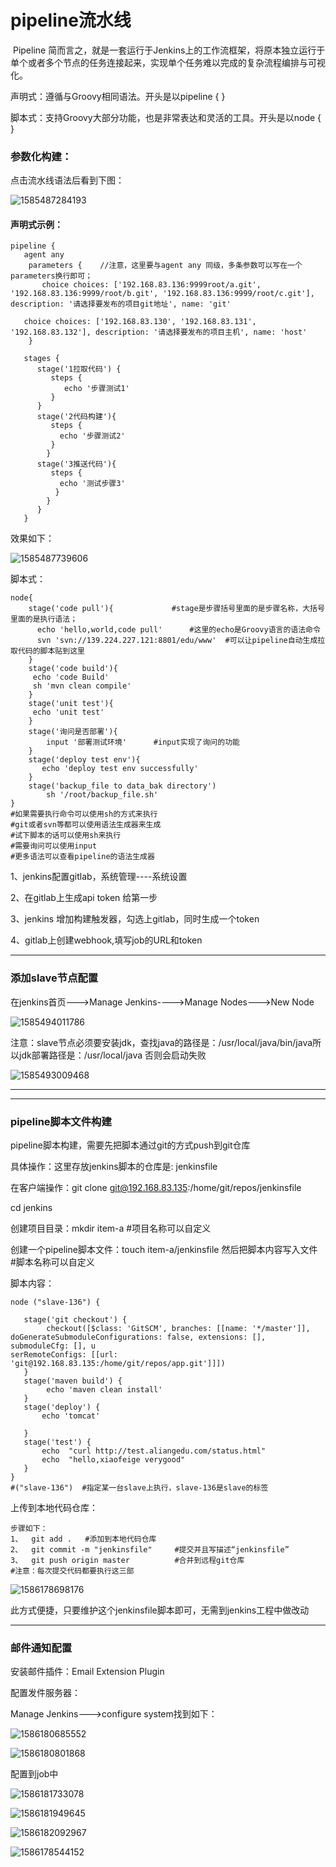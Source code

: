 # pipeline流水线

​    Pipeline 简而言之，就是一套运行于Jenkins上的工作流框架，将原本独立运行于单个或者多个节点的任务连接起来，实现单个任务难以完成的复杂流程编排与可视化。

声明式：遵循与Groovy相同语法。开头是以pipeline { }

脚本式：支持Groovy大部分功能，也是非常表达和灵活的工具。开头是以node { }

### 参数化构建：

点击流水线语法后看到下图：

![1585487284193](https://note.youdao.com/yws/api/personal/file/CC1559316A4F4D94A9974B204C333623?method=download&shareKey=538acbd17b6249b46ef3b6a6c3bde9aa)



#### 声明式示例：

```
pipeline {
   agent any
    parameters {	//注意，这里要与agent any 同级，多条参数可以写在一个parameters换行即可；
       choice choices: ['192.168.83.136:9999root/a.git', '192.168.83.136:9999/root/b.git', '192.168.83.136:9999/root/c.git'], description: '请选择要发布的项目git地址', name: 'git'
    
   choice choices: ['192.168.83.130', '192.168.83.131', '192.168.83.132'], description: '请选择要发布的项目主机', name: 'host'
    }
    
   stages {
      stage('1拉取代码') {
         steps {
            echo '步骤测试1'
         }
      }
      stage('2代码构建'){
	     steps {
		   echo '步骤测试2'
		 }
	    }
      stage('3推送代码'){
	     steps {
		   echo '测试步骤3'
		  } 
	    }  
      }
   }
```

效果如下：

![1585487739606](https://note.youdao.com/yws/api/personal/file/5D173FD0CFF04A40AFD0E1D933EF2272?method=download&shareKey=538acbd17b6249b46ef3b6a6c3bde9aa)

脚本式：

```
node{
    stage('code pull'){				#stage是步骤括号里面的是步骤名称，大括号里面的是执行语法；
      echo 'hello,world,code pull'		#这里的echo是Groovy语言的语法命令
      svn 'svn://139.224.227.121:8801/edu/www'	#可以让pipeline自动生成拉取代码的脚本贴到这里
    }
	stage('code build'){
	 echo 'code Build'
	 sh 'mvn clean compile'
	}	
 	stage('unit test'){
 	 echo 'unit test'
 	}
	stage('询问是否部署'){
		input '部署测试环境'		#input实现了询问的功能
	}
	stage('deploy test env'){
	   echo 'deploy test env successfully'
	}
	stage('backup_file to data_bak directory')
		sh '/root/backup_file.sh'
}
#如果需要执行命令可以使用sh的方式来执行
#git或者svn等都可以使用语法生成器来生成
#试下脚本的话可以使用sh来执行
#需要询问可以使用input
#更多语法可以查看pipeline的语法生成器
```

1、jenkins配置gitlab，系统管理----系统设置

2、在gitlab上生成api token 给第一步

3、jenkins 增加构建触发器，勾选上gitlab，同时生成一个token

4、gitlab上创建webhook,填写job的URL和token

----------

### 添加slave节点配置

在jenkins首页--->Manage Jenkins---->Manage Nodes--->New Node

![1585494011786](https://note.youdao.com/yws/api/personal/file/4CAD60A623364501AF3310B62B4035AC?method=download&shareKey=538acbd17b6249b46ef3b6a6c3bde9aa)

注意：slave节点必须要安装jdk，查找java的路径是：/usr/local/java/bin/java所以jdk部署路径是：/usr/local/java  否则会启动失败

![1585493009468](https://note.youdao.com/yws/api/personal/file/5C0100360C4B43999131BC8119EE6860?method=download&shareKey=538acbd17b6249b46ef3b6a6c3bde9aa)

---------------------------

-------------

### pipeline脚本文件构建

pipeline脚本构建，需要先把脚本通过git的方式push到git仓库

具体操作：这里存放jenkins脚本的仓库是: jenkinsfile

在客户端操作：git clone git@192.168.83.135:/home/git/repos/jenkinsfile

cd jenkins

创建项目目录：mkdir  item-a			#项目名称可以自定义

创建一个pipeline脚本文件：touch  item-a/jenkinsfile 然后把脚本内容写入文件    #脚本名称可以自定义

脚本内容：

```
node ("slave-136") {

   stage('git checkout') {
        checkout([$class: 'GitSCM', branches: [[name: '*/master']], doGenerateSubmoduleConfigurations: false, extensions: [], submoduleCfg: [], u
serRemoteConfigs: [[url: 'git@192.168.83.135:/home/git/repos/app.git']]])
   }
   stage('maven build') {
        echo 'maven clean install'
   }
   stage('deploy') {
       echo 'tomcat'

   }
   stage('test') {
       echo  "curl http://test.aliangedu.com/status.html"
       echo  "hello,xiaofeige verygood"
   }
}
#("slave-136")  #指定某一台slave上执行，slave-136是slave的标签
```

上传到本地代码仓库：

```
步骤如下：
1、	git add .	#添加到本地代码仓库
2、 	git commit -m "jenkinsfile"		#提交并且写描述“jenkinsfile”
3、	git push origin master			#合并到远程git仓库
#注意：每次提交代码都要执行这三部
```

![1586178698176](https://note.youdao.com/yws/api/personal/file/A426AED8BEA54875A95FC0452CF2F868?method=download&shareKey=538acbd17b6249b46ef3b6a6c3bde9aa)

此方式便捷，只要维护这个jenkinsfile脚本即可，无需到jenkins工程中做改动

-----------

### 邮件通知配置

安装邮件插件：Email Extension Plugin

配置发件服务器：

Manage Jenkins--->configure system找到如下：

![1586180685552](https://note.youdao.com/yws/api/personal/file/1F1C3224F901453F8038B25CFF05493A?method=download&shareKey=538acbd17b6249b46ef3b6a6c3bde9aa)

![1586180801868](https://note.youdao.com/yws/api/personal/file/5A97BCFDC519478EB67CE197FD382B10?method=download&shareKey=538acbd17b6249b46ef3b6a6c3bde9aa)

配置到job中

![1586181733078](https://note.youdao.com/yws/api/personal/file/0D601BD260DD4E77BAC850B70CAFAC00?method=download&shareKey=538acbd17b6249b46ef3b6a6c3bde9aa)

![1586181949645](https://note.youdao.com/yws/api/personal/file/DF109425B04F47AF97C3DDBEB9BB3CF9?method=download&shareKey=538acbd17b6249b46ef3b6a6c3bde9aa)

![1586182092967](https://note.youdao.com/yws/api/personal/file/1E9466355ABD4BA58CD62E778F3AB8CC?method=download&shareKey=538acbd17b6249b46ef3b6a6c3bde9aa)

![1586178544152](https://note.youdao.com/yws/api/personal/file/2A97A3F887544D4989B118396D40397A?method=download&shareKey=538acbd17b6249b46ef3b6a6c3bde9aa)

